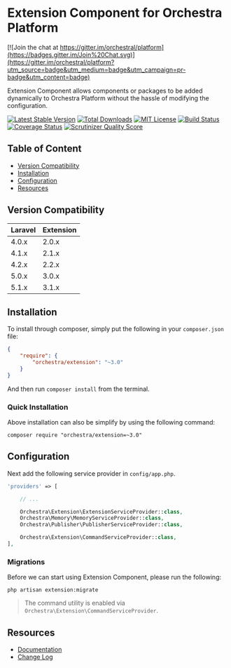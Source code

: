 Extension Component for Orchestra Platform
==============

[![Join the chat at https://gitter.im/orchestral/platform](https://badges.gitter.im/Join%20Chat.svg)](https://gitter.im/orchestral/platform?utm_source=badge&utm_medium=badge&utm_campaign=pr-badge&utm_content=badge)

Extension Component allows components or packages to be added dynamically to Orchestra Platform without the hassle of modifying the configuration.

[![Latest Stable Version](https://img.shields.io/github/release/orchestral/extension.svg?style=flat-square)](https://packagist.org/packages/orchestra/extension)
[![Total Downloads](https://img.shields.io/packagist/dt/orchestra/extension.svg?style=flat-square)](https://packagist.org/packages/orchestra/extension)
[![MIT License](https://img.shields.io/packagist/l/orchestra/extension.svg?style=flat-square)](https://packagist.org/packages/orchestra/extension)
[![Build Status](https://img.shields.io/travis/orchestral/extension/3.1.svg?style=flat-square)](https://travis-ci.org/orchestral/extension)
[![Coverage Status](https://img.shields.io/coveralls/orchestral/extension/3.1.svg?style=flat-square)](https://coveralls.io/r/orchestral/extension?branch=3.1)
[![Scrutinizer Quality Score](https://img.shields.io/scrutinizer/g/orchestral/extension/3.1.svg?style=flat-square)](https://scrutinizer-ci.com/g/orchestral/extension/)

## Table of Content

* [Version Compatibility](#version-compatibility)
* [Installation](#installation)
* [Configuration](#configuration)
* [Resources](#resources)

## Version Compatibility

Laravel    | Extension
:----------|:----------
 4.0.x     | 2.0.x
 4.1.x     | 2.1.x
 4.2.x     | 2.2.x
 5.0.x     | 3.0.x
 5.1.x     | 3.1.x

## Installation

To install through composer, simply put the following in your `composer.json` file:

```json
{
    "require": {
        "orchestra/extension": "~3.0"
    }
}
```

And then run `composer install` from the terminal.

### Quick Installation

Above installation can also be simplify by using the following command:

    composer require "orchestra/extension=~3.0"

## Configuration

Next add the following service provider in `config/app.php`.

```php
'providers' => [

    // ...

    Orchestra\Extension\ExtensionServiceProvider::class,
    Orchestra\Memory\MemoryServiceProvider::class,
    Orchestra\Publisher\PublisherServiceProvider::class,

    Orchestra\Extension\CommandServiceProvider::class,
],
```

### Migrations

Before we can start using Extension Component, please run the following:

    php artisan extension:migrate

> The command utility is enabled via `Orchestra\Extension\CommandServiceProvider`.

## Resources

* [Documentation](http://orchestraplatform.com/docs/latest/components/extension)
* [Change Log](http://orchestraplatform.com/docs/latest/components/extension/changes#v3-1)

